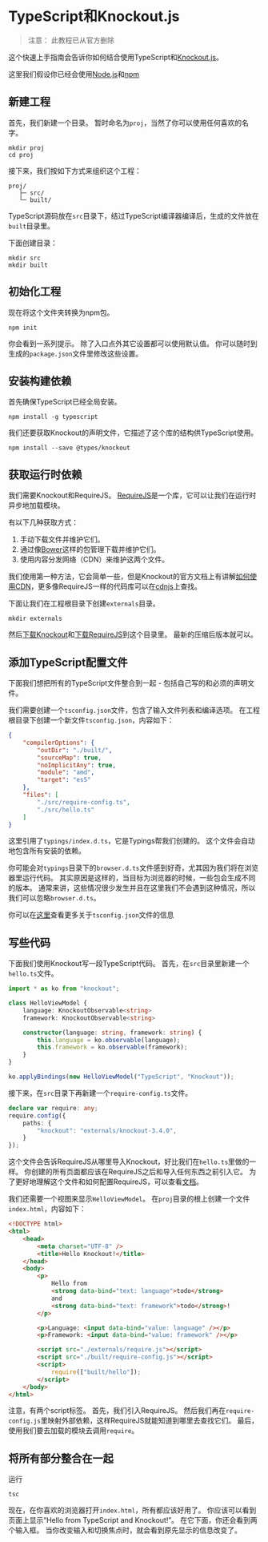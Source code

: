 # TypeScript和Knockout.js

> 注意： 此教程已从官方删除

这个快速上手指南会告诉你如何结合使用TypeScript和[Knockout.js](http://knockoutjs.com/)。

这里我们假设你已经会使用[Node.js](https://nodejs.org/)和[npm](https://www.npmjs.com/)

## 新建工程

首先，我们新建一个目录。
暂时命名为`proj`，当然了你可以使用任何喜欢的名字。

```shell
mkdir proj
cd proj
```

接下来，我们按如下方式来组织这个工程：

```text
proj/
   ├─ src/
   └─ built/
```

TypeScript源码放在`src`目录下，结过TypeScript编译器编译后，生成的文件放在`built`目录里。

下面创建目录：

```shell
mkdir src
mkdir built
```

## 初始化工程

现在将这个文件夹转换为npm包。

```shell
npm init
```

你会看到一系列提示。
除了入口点外其它设置都可以使用默认值。
你可以随时到生成的`package.json`文件里修改这些设置。

## 安装构建依赖

首先确保TypeScript已经全局安装。

```shell
npm install -g typescript
```

我们还要获取Knockout的声明文件，它描述了这个库的结构供TypeScript使用。

```shell
npm install --save @types/knockout
```

## 获取运行时依赖

我们需要Knockout和RequireJS。
[RequireJS](http://www.requirejs.org/)是一个库，它可以让我们在运行时异步地加载模块。

有以下几种获取方式：

1. 手动下载文件并维护它们。
2. 通过像[Bower](http://bower.io/)这样的包管理下载并维护它们。
3. 使用内容分发网络（CDN）来维护这两个文件。

我们使用第一种方法，它会简单一些，但是Knockout的官方文档上有讲解[如何使用CDN](http://knockoutjs.com/downloads/index.html)，更多像RequireJS一样的代码库可以在[cdnjs](https://cdnjs.com/)上查找。

下面让我们在工程根目录下创建`externals`目录。

```shell
mkdir externals
```

然后[下载Knockout](http://knockoutjs.com/downloads/index.html)和[下载RequireJS](http://www.requirejs.org/docs/download.html#latest)到这个目录里。
最新的压缩后版本就可以。

## 添加TypeScript配置文件

下面我们想把所有的TypeScript文件整合到一起 - 包括自己写的和必须的声明文件。

我们需要创建一个`tsconfig.json`文件，包含了输入文件列表和编译选项。
在工程根目录下创建一个新文件`tsconfig.json`，内容如下：

```json
{
    "compilerOptions": {
        "outDir": "./built/",
        "sourceMap": true,
        "noImplicitAny": true,
        "module": "amd",
        "target": "es5"
    },
    "files": [
        "./src/require-config.ts",
        "./src/hello.ts"
    ]
}
```

这里引用了`typings/index.d.ts`，它是Typings帮我们创建的。
这个文件会自动地包含所有安装的依赖。

你可能会对`typings`目录下的`browser.d.ts`文件感到好奇，尤其因为我们将在浏览器里运行代码。
其实原因是这样的，当目标为浏览器的时候，一些包会生成不同的版本。
通常来讲，这些情况很少发生并且在这里我们不会遇到这种情况，所以我们可以忽略`browser.d.ts`。

你可以在[这里](../tsconfig.json.md)查看更多关于`tsconfig.json`文件的信息

## 写些代码

下面我们使用Knockout写一段TypeScript代码。
首先，在`src`目录里新建一个`hello.ts`文件。

```ts
import * as ko from "knockout";

class HelloViewModel {
    language: KnockoutObservable<string>
    framework: KnockoutObservable<string>

    constructor(language: string, framework: string) {
        this.language = ko.observable(language);
        this.framework = ko.observable(framework);
    }
}

ko.applyBindings(new HelloViewModel("TypeScript", "Knockout"));
```

接下来，在`src`目录下再新建一个`require-config.ts`文件。

```ts
declare var require: any;
require.config({
    paths: {
        "knockout": "externals/knockout-3.4.0",
    }
});
```

这个文件会告诉RequireJS从哪里导入Knockout，好比我们在`hello.ts`里做的一样。
你创建的所有页面都应该在RequireJS之后和导入任何东西之前引入它。
为了更好地理解这个文件和如何配置RequireJS，可以查看[文档](http://requirejs.org/docs/api.html#config)。

我们还需要一个视图来显示`HelloViewModel`。
在`proj`目录的根上创建一个文件`index.html`，内容如下：

```html
<!DOCTYPE html>
<html>
    <head>
        <meta charset="UTF-8" />
        <title>Hello Knockout!</title>
    </head>
    <body>
        <p>
            Hello from
            <strong data-bind="text: language">todo</strong>
            and
            <strong data-bind="text: framework">todo</strong>!
        </p>

        <p>Language: <input data-bind="value: language" /></p>
        <p>Framework: <input data-bind="value: framework" /></p>

        <script src="./externals/require.js"></script>
        <script src="./built/require-config.js"></script>
        <script>
            require(["built/hello"]);
        </script>
    </body>
</html>
```

注意，有两个script标签。
首先，我们引入RequireJS。
然后我们再在`require-config.js`里映射外部依赖，这样RequireJS就能知道到哪里去查找它们。
最后，使用我们要去加载的模块去调用`require`。

## 将所有部分整合在一起

运行

```shell
tsc
```

现在，在你喜欢的浏览器打开`index.html`，所有都应该好用了。
你应该可以看到页面上显示“Hello from TypeScript and Knockout!”。
在它下面，你还会看到两个输入框。
当你改变输入和切换焦点时，就会看到原先显示的信息改变了。

